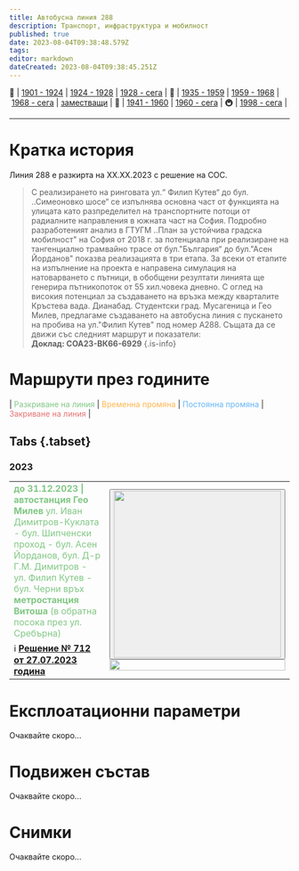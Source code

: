 ```yaml
---
title: Автобусна линия 288
description: Транспорт, инфраструктура и мобилност
published: true
date: 2023-08-04T09:38:48.579Z
tags: 
editor: markdown
dateCreated: 2023-08-04T09:38:45.251Z
---
```


🚋 | [1901 - 1924](/bg/public-transport/tram-routes-1901-1924) | [1924 - 1928](/bg/public-transport/tram-routes-1924-1928) | [1928 - сега](/bg/public-transport/tram-routes-1928-sega) | 🚌 | [1935 - 1959](/bg/public-transport/bus-routes-1935-1959) | [1959 - 1968](/bg/public-transport/bus-routes-1959-1968) | [1968 - сега](/bg/public-transport/bus-routes-1968-sega) | [заместващи](/bg/public-transport/bus-routes-replacement-services) | 🚎 | [1941 - 1960](/bg/public-transport/trolleybus-routes-1941-1960) | [1960 - сега](/bg/public-transport/trolleybus-routes-1960-sega) | 🚇 | [1998 - сега](/bg/public-transport/metro-routes) |

---

# Кратка история

Линия 288 е разкирта на ХХ.ХХ.2023 с решение на СОС.
> С реализирането на ринговата ул.“ Филип Кутев“ до бул. ..Симеоновко шосе“ се изпълнява основна част от функцията на улицата като разпределител на транспортните потоци от радиалните направления в южната част на София. Подробно разработеният анализ в ГТУГМ ..План за устойчива градска мобилност" на София от 2018 г. за потенциала при реализиране на тангенциално трамвайно трасе от бул."България“ до бул."Асен Йорданов" показва реализацията в три етапа. За всеки от етапите на изпълнение на проекта е направена симулация на натоварването с пътници, в обобщени резултати линията ще генерира пътникопоток от 55 хил.човека дневно. С оглед на високия потенциал за създаването на връзка между кварталите
Кръстева вада. Дианабад. Студентски град. Мусагеница и Гео Милев, предлагаме създаването на автобусна линия с пускането на пробива на ул."Филип Кутев" под номер А288. Същата да се движи със следният маршрут и показатели:<br>**Доклад: СОА23-ВК66-6929**
{.is-info}

# Маршрути през годините
| <span style="color:#81C784">Разкриване на линия</span> | <span style="color:#FFB74D">Временна промяна</span> | <span style="color:#64B5F6">Постоянна промяна</span> | <span style="color:#E57373">Закриване на линия</span> |


## Tabs {.tabset}


### 2023

<table style="width:100%"><tr><td><span style="color:#81C784"><b> до 31.12.2023 | автостанция Гео Милев </b>ул. Иван Димитров-Куклата - бул. Шипченски проход - бул. Асен Йорданов, бул. Д-р Г.М. Димитров - ул. Филип Кутев - бул. Черни връх <b>метростанция Витоша</b> (в обратна посока през ул. Сребърна)</span><br></td><td rowspan="2"><div class="dropdown"><button class="imgbtn"><img src="" width="300px"></button><div class="dropdown-content">
 <img src="https://drive.google.com/uc?id=1DKjBbK2kNaKxJbWpQOtnP3Ex6D4Fefv2" width="100%"></div></div></td></tr><tr><td>ℹ️ <b><a href="http://trinmo.org/bg/politics/sofia-council-decisions#%D1%80%D0%B5%D1%88%D0%B5%D0%BD%D0%B8%D0%B5-no-712-%D0%BE%D1%82-27072023-%D0%B3%D0%BE%D0%B4%D0%B8%D0%BD%D0%B0">Решение № 712 от 27.07.2023 година</a></b></td></tr></table>
 
# Експлоатационни параметри

Очаквайте скоро...



# **Подвижен състав**

Очаквайте скоро...

# Снимки
  

Очаквайте скоро...

